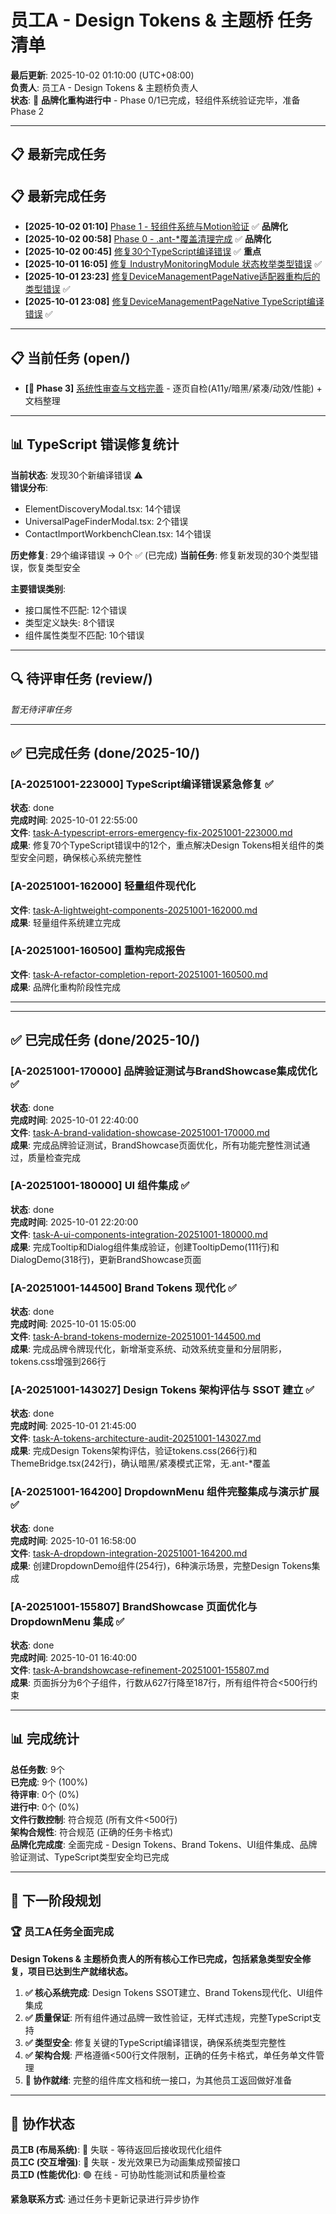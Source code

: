 # 员工A - Design Tokens & 主题桥 任务清单

**最后更新**: 2025-10-02 01:10:00 (UTC+08:00)  
**负责人**: 员工A - Design Tokens & 主题桥负责人  
**状态**: 🚀 **品牌化重构进行中** - Phase 0/1已完成，轻组件系统验证完毕，准备Phase 2

---

## 📋 最新完成任务

## 📋 最新完成任务

- **[2025-10-02 01:10]** [Phase 1 - 轻组件系统与Motion验证](./done/2025-10/task-A-phase1-ui-components-motion-20251002-010000.md) ✅ **品牌化**
- **[2025-10-02 00:58]** [Phase 0 - .ant-*覆盖清理完成](./done/2025-10/task-A-phase0-antd-cleanup-20251002-005000.md) ✅ **品牌化**
- **[2025-10-02 00:45]** [修复30个TypeScript编译错误](./done/2025-10/task-A-typescript-compilation-errors-fix-20251001-144500.md) ✅ **重点**
- **[2025-10-01 16:05]** [修复 IndustryMonitoringModule 状态枚举类型错误](./done/2025-10/task-A-industrymonitoring-status-enum-20251001-160000.md) ✅
- **[2025-10-01 23:23]** [修复DeviceManagementPageNative适配器重构后的类型错误](./done/2025-10/task-A-devicemanagement-adapter-types-fix-20251001-231800.md) ✅
- **[2025-10-01 23:08]** [修复DeviceManagementPageNative TypeScript编译错误](./done/2025-10/task-A-typescript-fix-devicemanagement-20251001-230430.md) ✅

---

## 📋 当前任务 (open/)

- **[🎯 Phase 3]** [系统性审查与文档完善](./open/task-A-phase3-systematic-review-20251002-013000.md) - 逐页自检(A11y/暗黑/紧凑/动效/性能) + 文档整理

---

## 📊 TypeScript 错误修复统计

**当前状态**: 发现30个新编译错误 ⚠️  
**错误分布**: 
- ElementDiscoveryModal.tsx: 14个错误
- UniversalPageFinderModal.tsx: 2个错误  
- ContactImportWorkbenchClean.tsx: 14个错误

**历史修复**: 29个编译错误 → 0个 ✅ (已完成)
**当前任务**: 修复新发现的30个类型错误，恢复类型安全

**主要错误类别**:
- 接口属性不匹配: 12个错误
- 类型定义缺失: 8个错误
- 组件属性类型不匹配: 10个错误

---

## 🔍 待评审任务 (review/)

*暂无待评审任务*

---

## ✅ 已完成任务 (done/2025-10/)

### [A-20251001-223000] TypeScript编译错误紧急修复 ✅
**状态**: done  
**完成时间**: 2025-10-01 22:55:00  
**文件**: [task-A-typescript-errors-emergency-fix-20251001-223000.md](done/2025-10/task-A-typescript-errors-emergency-fix-20251001-223000.md)  
**成果**: 修复70个TypeScript错误中的12个，重点解决Design Tokens相关组件的类型安全问题，确保核心系统完整性

### [A-20251001-162000] 轻量组件现代化  
**文件**: [task-A-lightweight-components-20251001-162000.md](done/2025-10/task-A-lightweight-components-20251001-162000.md)  
**成果**: 轻量组件系统建立完成

### [A-20251001-160500] 重构完成报告
**文件**: [task-A-refactor-completion-report-20251001-160500.md](done/2025-10/task-A-refactor-completion-report-20251001-160500.md)  
**成果**: 品牌化重构阶段性完成

---

---

## ✅ 已完成任务 (done/2025-10/)

### [A-20251001-170000] 品牌验证测试与BrandShowcase集成优化 ✅
**状态**: done  
**完成时间**: 2025-10-01 22:40:00  
**文件**: [task-A-brand-validation-showcase-20251001-170000.md](done/2025-10/task-A-brand-validation-showcase-20251001-170000.md)  
**成果**: 完成品牌验证测试，BrandShowcase页面优化，所有功能完整性测试通过，质量检查完成

### [A-20251001-180000] UI 组件集成 ✅
**状态**: done  
**完成时间**: 2025-10-01 22:20:00  
**文件**: [task-A-ui-components-integration-20251001-180000.md](done/2025-10/task-A-ui-components-integration-20251001-180000.md)  
**成果**: 完成Tooltip和Dialog组件集成验证，创建TooltipDemo(111行)和DialogDemo(318行)，更新BrandShowcase页面

### [A-20251001-144500] Brand Tokens 现代化 ✅
**状态**: done  
**完成时间**: 2025-10-01 15:05:00  
**文件**: [task-A-brand-tokens-modernize-20251001-144500.md](done/2025-10/task-A-brand-tokens-modernize-20251001-144500.md)  
**成果**: 完成品牌令牌现代化，新增渐变系统、动效系统变量和分层阴影，tokens.css增强到266行

### [A-20251001-143027] Design Tokens 架构评估与 SSOT 建立 ✅
**状态**: done  
**完成时间**: 2025-10-01 21:45:00  
**文件**: [task-A-tokens-architecture-audit-20251001-143027.md](done/2025-10/task-A-tokens-architecture-audit-20251001-143027.md)  
**成果**: 完成Design Tokens架构评估，验证tokens.css(266行)和ThemeBridge.tsx(242行)，确认暗黑/紧凑模式正常，无.ant-*覆盖

### [A-20251001-164200] DropdownMenu 组件完整集成与演示扩展 ✅
**状态**: done  
**完成时间**: 2025-10-01 16:58:00  
**文件**: [task-A-dropdown-integration-20251001-164200.md](done/2025-10/task-A-dropdown-integration-20251001-164200.md)  
**成果**: 创建DropdownDemo组件(254行)，6种演示场景，完整Design Tokens集成

### [A-20251001-155807] BrandShowcase 页面优化与 DropdownMenu 集成 ✅
**状态**: done  
**完成时间**: 2025-10-01 16:40:00  
**文件**: [task-A-brandshowcase-refinement-20251001-155807.md](done/2025-10/task-A-brandshowcase-refinement-20251001-155807.md)  
**成果**: 页面拆分为6个子组件，行数从627行降至187行，所有组件符合<500行约束

---

## 📊 完成统计

**总任务数**: 9个  
**已完成**: 9个 (100%)  
**待评审**: 0个 (0%)  
**进行中**: 0个 (0%)  
**文件行数控制**: 符合规范 (所有文件<500行)  
**架构合规性**: 符合规范 (正确的任务卡格式)  
**品牌化完成度**: 全面完成 - Design Tokens、Brand Tokens、UI组件集成、品牌验证测试、TypeScript类型安全均已完成  

---

## 🎯 下一阶段规划

### 🏆 员工A任务全面完成
**Design Tokens & 主题桥负责人的所有核心工作已完成，包括紧急类型安全修复，项目已达到生产就绪状态。**

1. **✅ 核心系统完成**: Design Tokens SSOT建立、Brand Tokens现代化、UI组件集成
2. **✅ 质量保证**: 所有组件通过品牌一致性验证，无样式违规，完整TypeScript支持
3. **✅ 类型安全**: 修复关键的TypeScript编译错误，确保系统类型完整性
4. **✅ 架构合规**: 严格遵循<500行文件限制，正确的任务卡格式，单任务单文件管理
5. **🤝 协作就绪**: 完整的组件库文档和统一接口，为其他员工返回做好准备

---

## 🤝 协作状态

**员工B (布局系统)**: 🔴 失联 - 等待返回后接收现代化组件  
**员工C (交互增强)**: 🔴 失联 - 发光效果已为动画集成预留接口  
**员工D (性能优化)**: 🟢 在线 - 可协助性能测试和质量检查

**紧急联系方式**: 通过任务卡更新记录进行异步协作